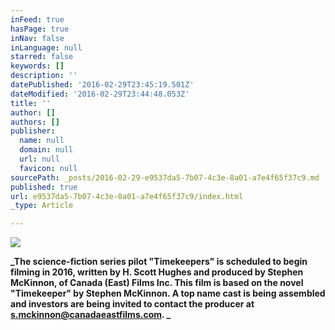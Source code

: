 ```yaml
---
inFeed: true
hasPage: true
inNav: false
inLanguage: null
starred: false
keywords: []
description: ''
datePublished: '2016-02-29T23:45:19.501Z'
dateModified: '2016-02-29T23:44:48.053Z'
title: ''
author: []
authors: []
publisher:
  name: null
  domain: null
  url: null
  favicon: null
sourcePath: _posts/2016-02-29-e9537da5-7b07-4c3e-8a01-a7e4f65f37c9.md
published: true
url: e9537da5-7b07-4c3e-8a01-a7e4f65f37c9/index.html
_type: Article

---
```

![](https://the-grid-user-content.s3-us-west-2.amazonaws.com/b0e24abc-23ed-45be-9380-c2dae85d520d.jpg)

**_The  science-fiction series pilot "Timekeepers" is scheduled to begin filming in 2016, written  by H. Scott Hughes and produced by Stephen McKinnon, of Canada (East) Films Inc.   This film is based on the  novel "Timekeeper" by Stephen McKinnon.  A top name cast is being assembled and investors are being invited to contact the producer at [s.mckinnon@canadaeastfilms.com][0].  _**

[0]: mailto:s.mckinnon@canadaeastfilms.com